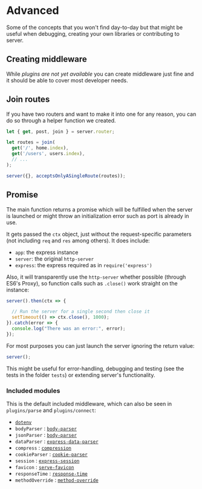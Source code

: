 # Advanced

Some of the concepts that you won't find day-to-day but that might be useful when debugging, creating your own libraries or contributing to server.



## Creating middleware

While *plugins are not yet available* you can create middleware just fine and it should be able to cover most developer needs.


## Join routes

If you have two routers and want to make it into one for any reason, you can do so through a helper function we created.

```js
let { get, post, join } = server.router;

let routes = join(
  get('/', home.index),
  get('/users', users.index),
  // ...
);

server({}, acceptsOnlyASingleRoute(routes));
```


<!--
## Experimental

> To enable these, you'll have to add an `EXPERIMENTAL=1` to your environment variables. No need to say that this is not stable and not part of the stable API.

There's an experimental way of dealing with those:

```js
server([
  get('/about.html').file('public/about.html'),
  get('/non-existing').status(404).send('Error 404!'),
  get('/').send('Hello 世界')
]);
```

They are the same methods as in [Express Methods](http://expressjs.com/en/api.html#res.methods) and accept the same parameters (adding `file`, which is an alias of `sendFile`, and removing `get` and `set` as it conflicts with `Router.get` and `Router.set`). The ones that *do not send* a response can be concatenated, while the ones that send a response will be ignored. So the second *send* will be ignored:

```js
server([
  get('/').status(200).send('Hi there').send('I am ignored')
]);
```
-->



## Promise

The main function returns a promise which will be fulfilled when the server is launched or might throw an initialization error such as port is already in use.

It gets passed the `ctx` object, just without the request-specific parameters (not including `req` and `res` among others). It does include:

- `app`: the express instance
- `server`: the original `http-server`
- `express`: the express required as in `require('express')`

Also, it will transparently use the `http-server` whether possible (through ES6's Proxy), so function calls such as `.close()` work straight on the instance:

```js
server().then(ctx => {

  // Run the server for a single second then close it
  setTimeout(() => ctx.close(), 1000);
}).catch(error => {
  console.log("There was an error:", error);
});
```

For most purposes you can just launch the server ignoring the return value:

```js
server();
```

This might be useful for error-handling, debugging and testing (see the tests in the folder `tests`) or extending server's functionality.


### Included modules

This is the default included middleware, which can also be seen in `plugins/parse` and `plugins/connect`:

- [`dotenv`](https://www.npmjs.com/package/dotenv)
- `bodyParser` : [`body-parser`](https://www.npmjs.com/package/body-parser)
- `jsonParser` : [`body-parser`](https://www.npmjs.com/package/body-parser)
- `dataParser` : [`express-data-parser`](https://www.npmjs.com/package/express-data-parser)
- `compress` : [`compression`](https://www.npmjs.com/package/compression)
- `cookieParser` : [`cookie-parser`](https://www.npmjs.com/package/cookie-parser)
- `session` : [`express-session`](https://www.npmjs.com/package/express-session)
- `favicon` : [`serve-favicon`](https://www.npmjs.com/package/serve-favicon)
- `responseTime` : [`response-time`](https://www.npmjs.com/package/response-time)
- `methodOverride` : [`method-override`](https://www.npmjs.com/package/method-override)
